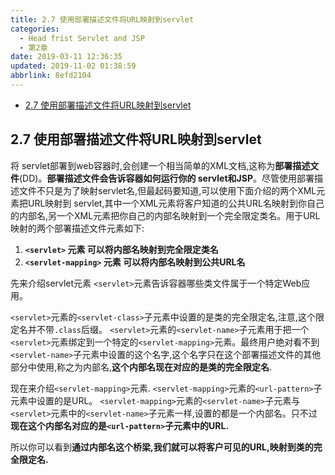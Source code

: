 ```yaml
---
title: 2.7 使用部署描述文件将URL映射到servlet
categories: 
  - Head frist Servlet and JSP
  - 第2章
date: 2019-03-11 12:36:35
updated: 2019-11-02 01:38:59
abbrlink: 8efd2104
---
```

- [2.7 使用部署描述文件将URL映射到servlet](/ReadingNotes/8efd2104/#2-7-使用部署描述文件将URL映射到servlet)

<!--more-->
<script src="https://cdn.bootcss.com/jquery/3.4.0/jquery.slim.min.js"></script>
<script>$(document).ready(function () {$(".post-body > ul:nth-child(1)").hide();});</script>

<!--end-->
## 2.7 使用部署描述文件将URL映射到servlet ##
将 servlet部署到web容器时,会创建一个相当简单的XML文档,这称为**部署描述文件**(DD)。**部署描述文件会告诉容器如何运行你的 servlet和JSP**。尽管使用部署描述文件不只是为了映射servlet名,但最起码要知道,可以使用下面介绍的两个XML元素把URL映射到 servlet,其中一个XML元素将客户知道的公共URL名映射到你自己的内部名,另一个XML元素把你自己的内部名映射到一个完全限定类名。用于URL映射的两个部署描述文件元素如下:
1. **`<servlet>` 元素 可以将内部名映射到完全限定类名**
2. **`<servlet-mapping>` 元素 可以将内部名映射到公共URL名**

先来介绍servlet元素
`<servlet>`元素告诉容器哪些类文件属于一个特定Web应用。

`<servlet>`元素的`<servlet-class>`子元素中设置的是类的完全限定名,注意,这个限定名并不带`.class`后缀。
`<servlet>`元素的`<servlet-name>`子元素用于把一个`<servlet>`元素绑定到一个特定的`<servlet-mapping>`元素。最终用户绝对看不到`<servlet-name>`子元素中设置的这个名字,这个名字只在这个部署描述文件的其他部分中使用,称之为内部名,**这个内部名现在对应的是类的完全限定名**.

现在来介绍`<servlet-mapping>`元素.
`<servlet-mapping>`元素的`<url-pattern>`子元素中设置的是URL。
`<servlet-mapping>`元素的`<servlet-name>`子元素与`<servlet>`元素中的`<servlet-name>`子元素一样,设置的都是一个内部名。只不过**现在这个内部名对应的是`<url-pattern>`子元素中的URL.**

所以你可以看到**通过内部名这个桥梁,我们就可以将客户可见的URL,映射到类的完全限定名.**
